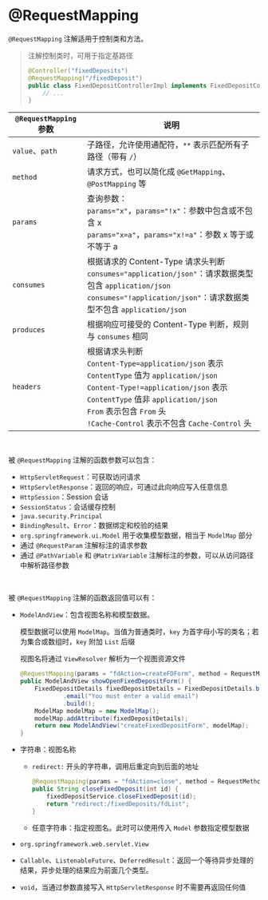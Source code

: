 # @RequestMapping

`@RequestMapping` 注解适用于控制类和方法。

> 注解控制类时，可用于指定基路径
>
> ```java
> @Controller("fixedDeposits")
> @RequestMapping("/fixedDeposit")
> public class FixedDepositControllerImpl implements FixedDepositController {
>     // ...
> }
> ```

|`@RequestMapping` 参数|说明|
| -----------------------| --------------------------------------------------------------------------------------------------|
|`value`、`path`|子路径，允许使用通配符，`**` 表示匹配所有子路径（带有 `/`）|
|`method`|请求方式，也可以简化成 `@GetMapping`、`@PostMapping` 等|
|`params`|查询参数：<br />`params="x"`，`params="!x"`：参数中包含或不包含 x<br />`params="x=a"`，`params="x!=a"`：参数 x 等于或不等于 a <br />|
|`consumes`|根据请求的 Content-Type 请求头判断<br />`consumes="application/json"`：请求数据类型包含 `application/json`<br />`consumes="!application/json"`：请求数据类型不包含 `application/json`<br />|
|`produces`|根据响应可接受的 Content-Type 判断，规则与 `consumes` 相同|
|`headers`|根据请求头判断<br />`Content-Type=application/json` 表示 `ContentType` 值为 `application/json`<br />`Content-Type!=application/json` 表示 `ContentType` 值非 `application/json`<br />`From` 表示包含 `From` 头<br />`!Cache-Control` 表示不包含 `Cache-Control` 头<br />|

‍

被 `@RequestMapping` 注解的函数参数可以包含：

* `HttpServletRequest`：可获取访问请求
* `HttpServletResponse`：返回的响应，可通过此向响应写入任意信息
* `HttpSession`：Session 会话
* `SessionStatus`：会话缓存控制
* `java.security.Principal`
* `BindingResult`、`Error`：数据绑定和校验的结果
* `org.springframework.ui.Model` 用于收集模型数据，相当于 `ModelMap` 部分
* 通过 `@RequestParam` 注解标注的请求参数
* 通过 `@PathVariable` 和 `@MatrixVariable` 注解标注的参数，可以从访问路径中解析路径参数

‍

被 `@RequestMapping` 注解的函数返回值可以有：

* `ModelAndView`：包含视图名称和模型数据。

  模型数据可以使用 `ModelMap`。当值为普通类时，`key` 为首字母小写的类名；若为集合或数组时，`key` 附加 `List` 后缀

  视图名将通过 `ViewResolver` 解析为一个视图资源文件

  ```java
  @RequestMapping(params = "fdAction=createFDForm", method = RequestMethod.POST)
  public ModelAndView showOpenFixedDepositForm() {
      FixedDepositDetails fixedDepositDetails = FixedDepositDetails.builder()
              .email("You must enter a valid email")
              .build();
      ModelMap modelMap = new ModelMap();
      modelMap.addAttribute(fixedDepositDetails);
      return new ModelAndView("createFixedDepositForm", modelMap);
  }
  ```
* 字符串：视图名称

  * `redirect:` 开头的字符串，调用后重定向到后面的地址

    ```java
    @RequestMapping(params = "fdAction=close", method = RequestMethod.GET)
    public String closeFixedDeposit(int id) {
        fixedDepositService.closeFixedDeposit(id);
        return "redirect:/fixedDeposits/fdList";
    }
    ```
  * 任意字符串：指定视图名。此时可以使用传入 `Model` 参数指定模型数据
* `org.springframework.web.servlet.View`
* `Callable`、`ListenableFuture`、`DeferredResult`：返回一个等待异步处理的结果，异步处理的结果应为前面几个类型。
* `void`，当通过参数直接写入 `HttpServletResponse` 时不需要再返回任何值

‍
